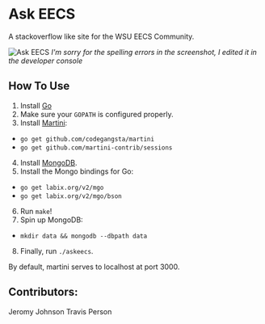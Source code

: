 # Ask EECS

A stackoverflow like site for the WSU EECS Community.

![Ask EECS](http://i.imgur.com/MvlS2yt.png)
*I'm sorry for the spelling errors in the screenshot, I edited it in the developer console*

## How To Use

 1. Install [Go](http://golang.org)
 2. Make sure your `GOPATH` is configured properly.
 3. Install [Martini](http://martini.codegangsta.io):
  - `go get github.com/codegangsta/martini`
  - `go get github.com/martini-contrib/sessions`
 4. Install [MongoDB](http://www.mongodb.org).
 5. Install the Mongo bindings for Go:
  - `go get labix.org/v2/mgo`
  - `go get labix.org/v2/mgo/bson`
 6. Run `make`!
 7. Spin up MongoDB:
  - `mkdir data && mongodb --dbpath data`
 8. Finally, run `./askeecs`.

By default, martini serves to localhost at port 3000.

## Contributors:
Jeromy Johnson
Travis Person
